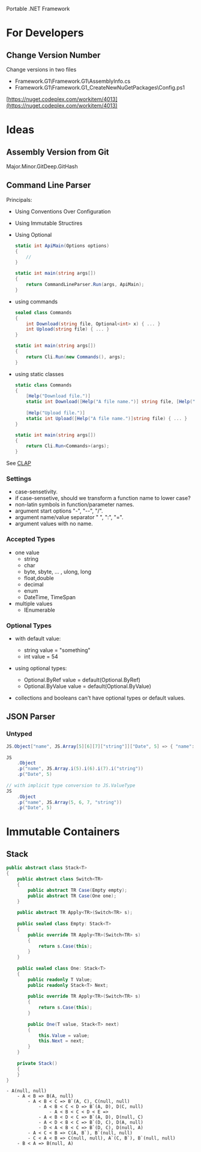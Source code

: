 ﻿Portable .NET Framework 

# For Developers

## Change Version Number

Change versions in two files

- Framework.G1\Framework.G1\AssemblyInfo.cs
- Framework.G1\Framework.G1\_CreateNewNuGetPackages\Config.ps1 

[https://nuget.codeplex.com/workitem/4013](https://nuget.codeplex.com/workitem/4013)

# Ideas

## Assembly Version from Git

Major.Minor.GitDeep.GitHash

## Command Line Parser

Principals:

- Using Conventions Over Configuration
- Using Immutable Structires
- Using Optional

    ```C#
    static int ApiMain(Options options)
    {
        //
    }

    static int main(string args[])
    {
        return CommandLineParser.Run(args, ApiMain);
    }
    ```
    
- using commands

    ```C#
    sealed class Commands
    {
        int Download(string file, Optional<int> x) { ... }
        int Upload(string file) { ... }
    } 
    
    static int main(string args[])
    {
        return Cli.Run(new Commands(), args);
    }
    ```
    
- using static classes

    ```C#
    static class Commands
    {
        [Help("Download file.")]
        static int Download([Help("A file name.")] string file, [Help("Version)] Optional<int> version) { ... }
        
        [Help("Upload file.")]
        static int Upload([Help("A file name.")]string file) { ... }
    } 
    
    static int main(string args[])
    {
        return Cli.Run<Commands>(args);
    }
    ```
    
See [CLAP](http://adrianaisemberg.github.io/CLAP/)
    
### Settings

- case-sensetivity.
- if case-sensetive, should we transform a function name to lower case?
- non-latin symbols in function/parameter names.
- argument start options "-", "--", "/".
- argument name/value separator " ", ":", "=".
- argument values with no name.

### Accepted Types

- one value
    - string
    - char
    - byte, sbyte, ... , ulong, long
    - float,double
    - decimal
    - enum
    - DateTime, TimeSpan
- multiple values
    - IEnumerable
    
### Optional Types

- with default value:
    - string value = "something"
    - int value = 54
- using optional types:
    - Optional.ByRef<string> value = default(Optional.ByRef<string>)
    - Optional.ByValue<int> value = default(Optional.ByValue<int>)
    
- collections and booleans can't have optional types or default values. 

## JSON Parser

### Untyped

```C#
JS.Object["name", JS.Array[5][6][7]["string"]]["Date", 5] => { "name": [ 5, 6, 7, "string"], "Date": 5 }
    
JS
    .Object
    .p("name", JS.Array.i(5).i(6).i(7).i("string"))
    .p("Date", 5)
    
// with implicit type conversion to JS.ValueType    
JS
    .Object
    .p("name", JS.Array(5, 6, 7, "string"))
    .p("Date", 5)
```    
    
# Immutable Containers

## Stack

```C#
public abstract class Stack<T> 
{
    public abstract class Switch<TR>
    {
        public abstract TR Case(Empty empty);
        public abstract TR Case(One one);
    }
    
    public abstract TR Apply<TR>(Switch<TR> s);
    
    public sealed class Empty: Stack<T>
    {
        public override TR Apply<TR>(Switch<TR> s)
        {
            return s.Case(this);
        }
    }
    
    public sealed class One: Stack<T>
    {
        public readonly T Value;
        public readonly Stack<T> Next;
    
        public override TR Apply<TR>(Switch<TR> s)
        {
            return s.Case(this);
        }
        
        public One(T value, Stack<T> next)
        {
            this.Value = value;
            this.Next = next;
        }
    }
    
    private Stack()
    {
    }
} 
``` 
    
```
- A(null, null)
    - A < B => B(A, null)
        - A < B < C => B`(A, C), C(null, null)
            - A < B < C < D => B`(A, D), D(C, null)
                - A < B < C < D < E =>
            - A < B < D < C => B`(A, D), D(null, C)
            - A < D < B < C => B`(D, C), D(A, null)
            - D < A < B < C => B`(D, C), D(null, A)
        - A < C < B => C(A, B`), B`(null, null)
        - C < A < B => C(null, null), A`(C, B`), B`(null, null)
    - B < A => B(null, A)
```
